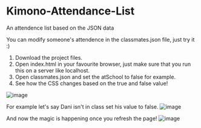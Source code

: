 # Kimono-Attendance-List
An attendence list based on the JSON data

You can modify someone's attendence in the classmates.json file, just try it :)
1) Download the project files.
2) Open index.html in your favourite browser, just make sure that you run this on a server like localhost.
3) Open classmates.json and set the atSchool to false for example.
4) See how the CSS changes based on the true and false value!

![image](https://user-images.githubusercontent.com/34915099/118353653-9c17da80-b567-11eb-9b8d-a93769310c3b.png)

For example let's say Dani isn't in class set his value to false.
![image](https://user-images.githubusercontent.com/34915099/118353714-db462b80-b567-11eb-9362-6e69d195e45c.png)


And now the magic is happening once you refresh the page!
![image](https://user-images.githubusercontent.com/34915099/118353719-e26d3980-b567-11eb-853e-5015abb2e9d6.png)
